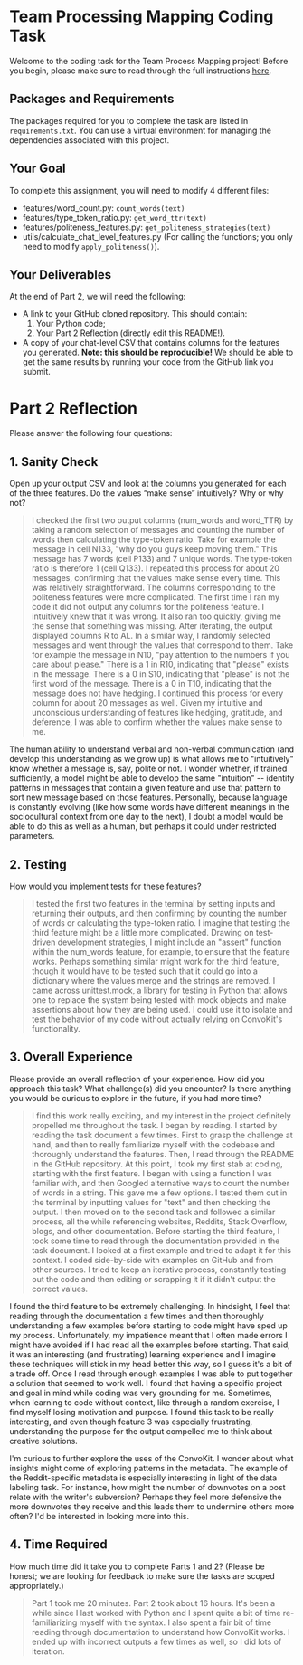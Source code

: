 # Team Processing Mapping Coding Task
Welcome to the coding task for the Team Process Mapping project! Before you begin, please make sure to read through the full instructions [here](https://docs.google.com/document/d/1_FZ-N-7Qr9_CXK-fX9vdcMhkaDzmRXyUh1aHEHjL1hs/edit).

## Packages and Requirements
The packages required for you to complete the task are listed in `requirements.txt`. You can use a virtual environment for managing the dependencies associated with this project.

## Your Goal
To complete this assignment, you will need to modify 4 different files:
- features/word_count.py: `count_words(text)`
- features/type_token_ratio.py: `get_word_ttr(text)`
- features/politeness_features.py: `get_politeness_strategies(text)`
- utils/calculate_chat_level_features.py (For calling the functions; you only need to modify `apply_politeness()`).

## Your Deliverables
At the end of Part 2, we will need the following:
- A link to your GitHub cloned repository. This should contain:
  1. Your Python code;
  2. Your Part 2 Reflection (directly edit this README!).
- A copy of your chat-level CSV that contains columns for the features you generated. **Note: this should be reproducible!** We should be able to get the same results by running your code from the GitHub link you submit.

# Part 2 Reflection
Please answer the following four questions:

## 1. Sanity Check
Open up your output CSV and look at the columns you generated for each of the three features. Do the values “make sense” intuitively? Why or why not?
> I checked the first two output columns (num_words and word_TTR) by taking a random selection of messages and counting the number of words then calculating the type-token ratio. Take for example the message in cell N133, "why do you guys keep moving them." This message has 7 words (cell P133) and 7 unique words. The type-token ratio is therefore 1 (cell Q133). I repeated this process for about 20 messages, confirming that the values make sense every time. This was relatively straightforward. The columns corresponding to the politeness features were more complicated. The first time I ran my code it did not output any columns for the politeness feature. I intuitively knew that it was wrong. It also ran too quickly, giving me the sense that something was missing. After iterating, the output displayed columns R to AL. In a similar way, I randomly selected messages and went through the values that correspond to them. Take for example the message in N10, "pay attention to the numbers if you care about  please." There is a 1 in R10, indicating that "please" exists in the message. There is a 0 in S10, indicating that "please" is not the first word of the message. There is a 0 in T10, indicating that the message does not have hedging. I continued this process for every column for about 20 messages as well. Given my intuitive and unconscious understanding of features like hedging, gratitude, and deference, I was able to confirm whether the values make sense to me. 

The human ability to understand verbal and non-verbal communication (and develop this understanding as we grow up) is what allows me to "intuitively" know whether a message is, say, polite or not. I wonder whether, if trained sufficiently, a model might be able to develop the same "intuition" -- identify patterns in messages that contain a given feature and use that pattern to sort new message based on those features. Personally, because language is constantly evolving (like how some words have different meanings in the sociocultural context from one day to the next), I doubt a model would be able to do this as well as a human, but perhaps it could under restricted parameters.

## 2. Testing
How would you implement tests for these features?
> I tested the first two features in the terminal by setting inputs and returning their outputs, and then confirming by counting the number of words or calculating the type-token ratio. I imagine that testing the third feature might be a little more complicated. Drawing on test-driven development strategies, I might include an "assert" function within the num_words feature, for example, to ensure that the feature works. Perhaps something similar might work for the third feature, though it would have to be tested such that it could go into a dictionary where the values merge and the strings are removed. I came across unittest.mock, a library for testing in Python that allows one to replace the system being tested with mock objects and make assertions about how they are being used. I could use it to isolate and test the behavior of my code without actually relying on ConvoKit's functionality. 

## 3. Overall Experience
Please provide an overall reflection of your experience. How did you approach this task? What challenge(s) did you encounter? Is there anything you would be curious to explore in the future, if you had more time?
> I find this work really exciting, and my interest in the project definitely propelled me throughout the task. I began by reading. I started by reading the task document a few times. First to grasp the challenge at hand, and then to really familiarize myself with the codebase and thoroughly understand the features. Then, I read through the README in the GitHub repository. At this point, I took my first stab at coding, starting with the first feature. I began with using a function I was familiar with, and then Googled alternative ways to count the number of words in a string. This gave me a few options. I tested them out in the terminal by inputting values for "text" and then checking the output. I then moved on to the second task and followed a similar process, all the while referencing websites, Reddits, Stack Overflow, blogs, and other documentation. Before starting the third feature, I took some time to read through the documentation provided in the task document. I looked at a first example and tried to adapt it for this context. I coded side-by-side with examples on GitHub and from other sources. I tried to keep an iterative process, constantly testing out the code and then editing or scrapping it if it didn't output the correct values. 

I found the third feature to be extremely challenging. In hindsight, I feel that reading through the documentation a few times and then thoroughly understanding a few examples before starting to code might have sped up my process. Unfortunately, my impatience meant that I often made errors I might have avoided if I had read all the examples before starting. That said, it was an interesting (and frustrating) learning experience and I imagine these techniques will stick in my head better this way, so I guess it's a bit of a trade off. Once I read through enough examples I was able to put together a solution that seemed to work well. I found that having a specific project and goal in mind while coding was very grounding for me. Sometimes, when learning to code without context, like through a random exercise, I find myself losing motivation and purpose. I found this task to be really interesting, and even though feature 3 was especially frustrating, understanding the purpose for the output compelled me to think about creative solutions.

I'm curious to further explore the uses of the ConvoKit. I wonder about what insights might come of exploring patterns in the metadata. The example of the Reddit-specific metadata is especially interesting in light of the data labeling task. For instance, how might the number of downvotes on a post relate with the writer's subversion? Perhaps they feel more defensive the more downvotes they receive and this leads them to undermine others more often? I'd be interested in looking more into this.


## 4. Time Required
How much time did it take you to complete Parts 1 and 2? (Please be honest; we are looking for feedback to make sure the tasks are scoped appropriately.)
> Part 1 took me 20 minutes. Part 2 took about 16 hours. It's been a while since I last worked with Python and I spent quite a bit of time re-familiarizing myself with the syntax. I also spent a fair bit of time reading through documentation to understand how ConvoKit works. I ended up with incorrect outputs a few times as well, so I did lots of iteration.
